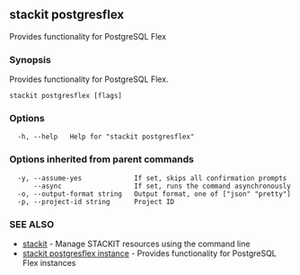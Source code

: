 ## stackit postgresflex

Provides functionality for PostgreSQL Flex

### Synopsis

Provides functionality for PostgreSQL Flex.

```
stackit postgresflex [flags]
```

### Options

```
  -h, --help   Help for "stackit postgresflex"
```

### Options inherited from parent commands

```
  -y, --assume-yes             If set, skips all confirmation prompts
      --async                  If set, runs the command asynchronously
  -o, --output-format string   Output format, one of ["json" "pretty"]
  -p, --project-id string      Project ID
```

### SEE ALSO

* [stackit](./stackit.md)	 - Manage STACKIT resources using the command line
* [stackit postgresflex instance](./stackit_postgresflex_instance.md)	 - Provides functionality for PostgreSQL Flex instances

